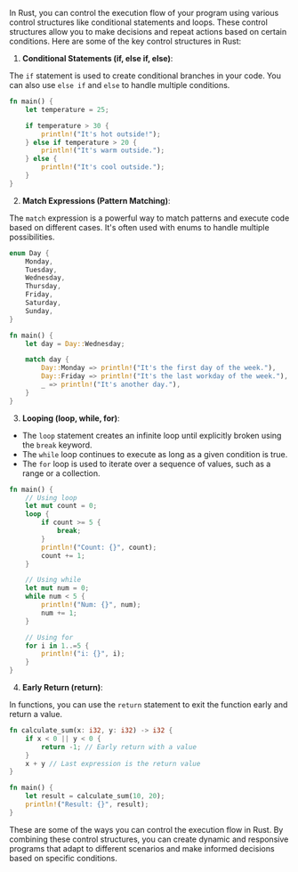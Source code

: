 In Rust, you can control the execution flow of your program using various control structures like conditional statements and loops. These control structures allow you to make decisions and repeat actions based on certain conditions. Here are some of the key control structures in Rust:

1. **Conditional Statements (if, else if, else)**:

The `if` statement is used to create conditional branches in your code. You can also use `else if` and `else` to handle multiple conditions.

```rust
fn main() {
    let temperature = 25;

    if temperature > 30 {
        println!("It's hot outside!");
    } else if temperature > 20 {
        println!("It's warm outside.");
    } else {
        println!("It's cool outside.");
    }
}
```

2. **Match Expressions (Pattern Matching)**:

The `match` expression is a powerful way to match patterns and execute code based on different cases. It's often used with enums to handle multiple possibilities.

```rust
enum Day {
    Monday,
    Tuesday,
    Wednesday,
    Thursday,
    Friday,
    Saturday,
    Sunday,
}

fn main() {
    let day = Day::Wednesday;

    match day {
        Day::Monday => println!("It's the first day of the week."),
        Day::Friday => println!("It's the last workday of the week."),
        _ => println!("It's another day."),
    }
}
```

3. **Looping (loop, while, for)**:

- The `loop` statement creates an infinite loop until explicitly broken using the `break` keyword.
- The `while` loop continues to execute as long as a given condition is true.
- The `for` loop is used to iterate over a sequence of values, such as a range or a collection.

```rust
fn main() {
    // Using loop
    let mut count = 0;
    loop {
        if count >= 5 {
            break;
        }
        println!("Count: {}", count);
        count += 1;
    }

    // Using while
    let mut num = 0;
    while num < 5 {
        println!("Num: {}", num);
        num += 1;
    }

    // Using for
    for i in 1..=5 {
        println!("i: {}", i);
    }
}
```

4. **Early Return (return)**:

In functions, you can use the `return` statement to exit the function early and return a value.

```rust
fn calculate_sum(x: i32, y: i32) -> i32 {
    if x < 0 || y < 0 {
        return -1; // Early return with a value
    }
    x + y // Last expression is the return value
}

fn main() {
    let result = calculate_sum(10, 20);
    println!("Result: {}", result);
}
```

These are some of the ways you can control the execution flow in Rust. By combining these control structures, you can create dynamic and responsive programs that adapt to different scenarios and make informed decisions based on specific conditions.
